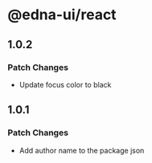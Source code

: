 # @edna-ui/react

## 1.0.2

### Patch Changes

- Update focus color to black

## 1.0.1

### Patch Changes

- Add author name to the package json
